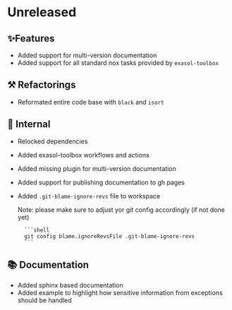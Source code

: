 # Unreleased

## ✨Features

* Added support for multi-version documentation
* Added support for all standard nox tasks provided by `exasol-toolbox`

## ⚒️ Refactorings

* Reformated entire code base with `black` and `isort`

## 🔩 Internal

* Relocked dependencies
* Added exasol-toolbox workflows and actions
* Added missing plugin for multi-version documentation
* Added support for publishing documentation to gh pages
* Added `.git-blame-ignore-revs` file to workspace

    Note: please make sure to adjust yor git config accordingly (if not done yet)

        ```shell
        git config blame.ignoreRevsFile .git-blame-ignore-revs
        ```

## 📚 Documentation

* Added sphinx based documentation
* Added example to highlight how sensitive information from exceptions should be handled 

